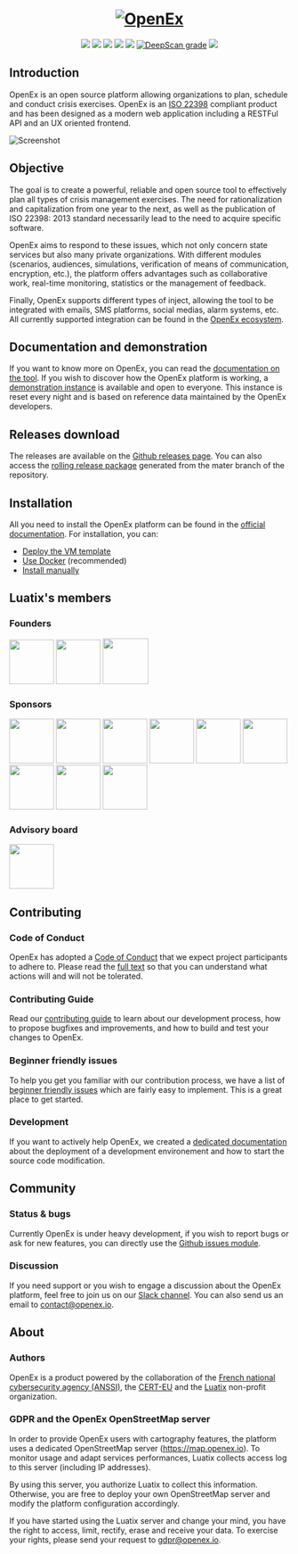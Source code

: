 <h1 align="center">
  <a href="https://www.openex.io"><img src="https://www.openex.io/wp-content/uploads/2021/12/logo_github.png" alt="OpenEx"></a>
</h1>
<p align="center">
  <a href="https://www.openex.io" alt="Website"><img src="https://img.shields.io/badge/website-openex.io-blue.svg" /></a>
  <a href="https://luatix.notion.site/OpenEx-Public-Knowledge-Base-bbc835446e9140999d6f2e10d96c2ee0" alt="Documentation"><img src="https://img.shields.io/badge/Documentation-Notion-orange.svg" /></a>
  <a href="https://slack.luatix.org" alt="Slack"><img src="https://slack.luatix.org/badge.svg" /></a>
  <a href="https://cloud.drone.io/OpenEx-Platform/openex"><img src="https://cloud.drone.io/api/badges/OpenEx-Platform/openex/status.svg" /></a>
  <a href="https://codecov.io/gh/OpenEx-Platform/openex"><img src="https://codecov.io/gh/OpenEx-Platform/openex/graph/badge.svg" /></a>
  <a href="https://deepscan.io/dashboard#view=project&tid=11710&pid=14631&bid=276803"><img src="https://deepscan.io/api/teams/11710/projects/14631/branches/276803/badge/grade.svg" alt="DeepScan grade"></a>
  <a href="https://hub.docker.com/u/openexhq" alt="Docker pulls"><img src="https://img.shields.io/docker/pulls/openexhq/platform" /></a>
</p>

## Introduction

OpenEx is an open source platform allowing organizations to plan, schedule and conduct crisis exercises. OpenEx is an [ISO 22398](http://www.iso.org/iso/iso_catalogue/catalogue_tc/catalogue_detail.htm?csnumber=50294) compliant product and has been designed as a modern web application including a RESTFul API and an UX oriented frontend.

![Screenshot](https://www.openex.io/wp-content/uploads/2022/02/screenshot.png "Screenshot")

## Objective

The goal is to create a powerful, reliable and open source tool to effectively plan all types of crisis management exercises. The need for rationalization and capitalization from one year to the next, as well as the publication of ISO 22398: 2013 standard necessarily lead to the need to acquire specific software. 

OpenEx aims to respond to these issues, which not only concern state services but also many private organizations. With different modules (scenarios, audiences, simulations, verification of means of communication, encryption, etc.), the platform offers advantages such as collaborative work, real-time monitoring, statistics or the management of feedback.

Finally, OpenEx supports different types of inject, allowing the tool to be integrated with emails, SMS platforms, social medias, alarm systems, etc. All currently supported integration can be found in the [OpenEx ecosystem](https://luatix.notion.site/OpenEx-Ecosystem-30d8eb73d7d04611843e758ddef8941b).

## Documentation and demonstration

If you want to know more on OpenEx, you can read the [documentation on the tool](https://luatix.notion.site/OpenEx-Public-Knowledge-Base-bbc835446e9140999d6f2e10d96c2ee0). If you wish to discover how the OpenEx platform is working, a [demonstration instance](https://demo.openex.io) is available and open to everyone. This instance is reset every night and is based on reference data maintained by the OpenEx developers.

## Releases download

The releases are available on the [Github releases page](https://github.com/OpenEx-Platform/openex/releases). You can also access the [rolling release package](https://releases.openex.io) generated from the mater branch of the repository.

## Installation

All you need to install the OpenEx platform can be found in the [official documentation](https://luatix.notion.site/OpenEx-Public-Knowledge-Base-bbc835446e9140999d6f2e10d96c2ee0). For installation, you can:

* [Deploy the VM template](https://luatix.notion.site/Virtual-machine-template-7a01e6731c13453ab0547e88a6967119)
* [Use Docker](https://luatix.notion.site/Using-Docker-99d79e4abaa6401d9aa68a8064aaee78) (recommended)
* [Install manually](https://luatix.notion.site/Manual-deployment-eaacdd186f884d2f90af4ba5cdd15847)

## Luatix's members

### Founders

<p align="left">
  <a href="https://medium.com/@samuel.hassine" alt="Samuel Hassine"><img src="https://www.luatix.org/wp-content/uploads/2021/10/sam-circle-1.png" width="80" /></a>
  <a href="https://medium.com/@julien.richard" alt="Julien Richard"><img src="https://www.luatix.org/wp-content/uploads/2021/10/julien.png" width="80" /></a>
  <a href="https://www.ssi.gouv.fr" alt="ANSSI"><img src="https://www.luatix.org/wp-content/uploads/2020/04/Anssi.png" width="82" /></a>
</p>

### Sponsors

<p align="left">
  <a href="https://www.intrinsec.com" alt="Intrinsec"><img src="https://www.luatix.org/wp-content/uploads/2020/12/intrinsec.png" width="80" /></a>
  <a href="https://www.thalesgroup.com" alt="Thales"><img src="https://www.luatix.org/wp-content/uploads/2020/04/Thales.png" width="80" /></a>
  <a href="https://www.tanium.com" alt="Tanium"><img src="https://www.luatix.org/wp-content/uploads/2021/01/tanium.png" width="80" /></a>
  <a href="https://www1.nyc.gov/site/cyber/index.page" alt="New York City Cyber Command"><img src="https://www.luatix.org/wp-content/uploads/2020/11/nyc.png" width="80" /></a>
  <a href="https://www.gatewatcher.com" alt="Gatewatcher"><img src="https://www.luatix.org/wp-content/uploads/2021/03/gatewatcher.png" width="80" /></a>
  <a href="https://www.deepwatch.com" alt="deepwatch"><img src="https://www.luatix.org/wp-content/uploads/2021/10/deepwatch.png" width="80" /></a>
  <a href="https://www.aisi.fr" alt="AISI"><img src="https://www.luatix.org/wp-content/uploads/2021/10/aisi.png" width="80" /></a>
  <a href="https://www.hermes.com" alt="Hermès"><img src="https://www.luatix.org/wp-content/uploads/2022/01/hermes.png" width="80" /></a>
  <a href="https://www.aon.com" alt="Aon"><img src="https://www.luatix.org/wp-content/uploads/2022/01/aon.png" width="80" /></a>
</p>

### Advisory board

<p align="left">
  <a href="https://cert.europa.eu" alt="CERT-EU"><img src="https://www.luatix.org/wp-content/uploads/2021/02/certeu.png" width="80" /></a>
</p>

## Contributing

### Code of Conduct

OpenEx has adopted a [Code of Conduct](CODE_OF_CONDUCT.md) that we expect project participants to adhere to. Please read the [full text](CODE_OF_CONDUCT.md) so that you can understand what actions will and will not be tolerated.

### Contributing Guide

Read our [contributing guide](CONTRIBUTING.md) to learn about our development process, how to propose bugfixes and improvements, and how to build and test your changes to OpenEx.

### Beginner friendly issues

To help you get you familiar with our contribution process, we have a list of [beginner friendly issues](https://github.com/OpenEx-Platform/openex/labels/beginner%20friendly%20issue) which are fairly easy to implement. This is a great place to get started.

### Development

If you want to actively help OpenEx, we created a [dedicated documentation](https://luatix.notion.site/Environment-setup-7b7754139072490aa9cb01f798ba8d5b) about the deployment of a development environement and how to start the source code modification.

## Community

### Status & bugs

Currently OpenEx is under heavy development, if you wish to report bugs or ask for new features, you can directly use the [Github issues module](https://github.com/OpenEx-Platform/openex/issues).

### Discussion

If you need support or you wish to engage a discussion about the OpenEx platform, feel free to join us on our [Slack channel](https://slack.luatix.org). You can also send us an email to contact@openex.io.

## About

### Authors

OpenEx is a product powered by the collaboration of the [French national cybersecurity agency (ANSSI)](https://ssi.gouv.fr), the [CERT-EU](https://cert.europa.eu) and the [Luatix](https://www.luatix.org) non-profit organization.

### GDPR and the OpenEx OpenStreetMap server

In order to provide OpenEx users with cartography features, the platform uses a dedicated OpenStreetMap server (https://map.openex.io). To monitor usage and adapt services performances, Luatix collects access log to this server (including IP addresses).

By using this server, you authorize Luatix to collect this information. Otherwise, you are free to deploy your own OpenStreetMap server and modify the platform configuration accordingly.

If you have started using the Luatix server and change your mind, you have the right to access, limit, rectify, erase and receive your data. To exercise your rights, please send your request to gdpr@openex.io.

